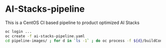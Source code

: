 # AI-Stacks-pipeline
This is a CentOS CI based pipeline to product optimized AI Stacks

```bash
oc login ...
oc create -f ai-stacks-pipeline.yaml
cd pipeline-images/ ; for d in `ls -1` ; do oc process -f ${d}/buildConfigAndImageStream.yaml | oc create -f - ; done ; cd ..
```